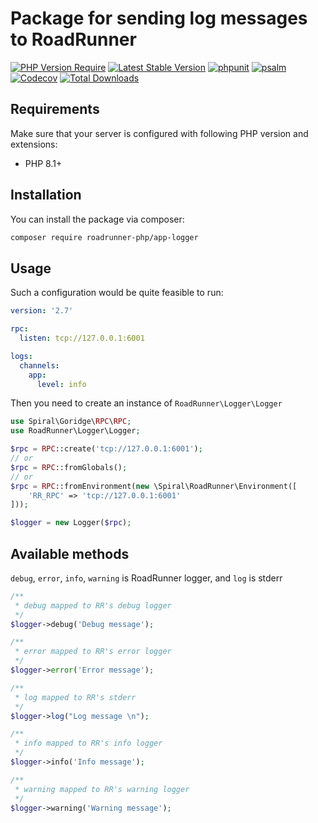 # Package for sending log messages to RoadRunner


[![PHP Version Require](https://poser.pugx.org/roadrunner-php/app-logger/require/php)](https://packagist.org/packages/roadrunner-php/app-logger)
[![Latest Stable Version](https://poser.pugx.org/roadrunner-php/app-logger/v/stable)](https://packagist.org/packages/roadrunner-php/app-logger)
[![phpunit](https://github.com/roadrunner-php/app-logger/actions/workflows/phpunit.yml/badge.svg)](https://github.com/roadrunner-php/app-logger/actions)
[![psalm](https://github.com/roadrunner-php/app-logger/actions/workflows/psalm.yml/badge.svg)](https://github.com/roadrunner-php/app-logger/actions)
[![Codecov](https://codecov.io/gh/roadrunner-php/app-logger/branch/master/graph/badge.svg)](https://codecov.io/gh/roadrunner-php/app-logger/)
[![Total Downloads](https://poser.pugx.org/roadrunner-php/app-logger/downloads)](https://packagist.org/packages/roadrunner-php/app-logger)

## Requirements

Make sure that your server is configured with following PHP version and extensions:

- PHP 8.1+

## Installation

You can install the package via composer:

```bash
composer require roadrunner-php/app-logger
```

## Usage

Such a configuration would be quite feasible to run:

```yaml
version: '2.7'

rpc:
  listen: tcp://127.0.0.1:6001

logs:
  channels:
    app:
      level: info
```

Then you need to create an instance of `RoadRunner\Logger\Logger`

```PHP
use Spiral\Goridge\RPC\RPC;
use RoadRunner\Logger\Logger;

$rpc = RPC::create('tcp://127.0.0.1:6001');
// or
$rpc = RPC::fromGlobals();
// or
$rpc = RPC::fromEnvironment(new \Spiral\RoadRunner\Environment([
    'RR_RPC' => 'tcp://127.0.0.1:6001'
]));

$logger = new Logger($rpc);
```

## Available methods
```debug```, ```error```, ```info```, ```warning``` is RoadRunner logger, and ```log``` is stderr
```PHP
/**
 * debug mapped to RR's debug logger
 */
$logger->debug('Debug message');

/**
 * error mapped to RR's error logger
 */
$logger->error('Error message');

/**
 * log mapped to RR's stderr
 */
$logger->log("Log message \n");

/**
 * info mapped to RR's info logger
 */
$logger->info('Info message');

/**
 * warning mapped to RR's warning logger
 */
$logger->warning('Warning message');
```
